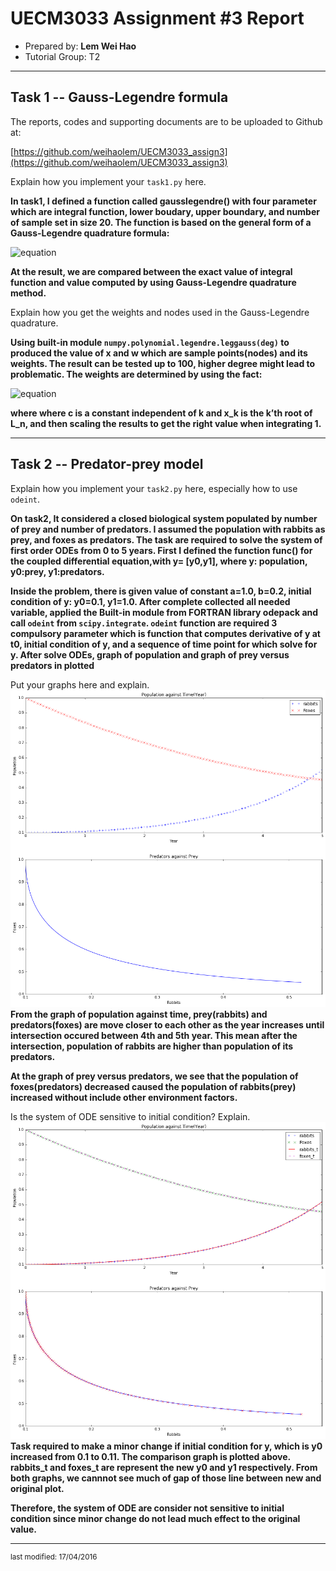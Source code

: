 UECM3033 Assignment #3 Report
========================================================

- Prepared by: **Lem Wei Hao**
- Tutorial Group: T2

--------------------------------------------------------

## Task 1 --  Gauss-Legendre formula

The reports, codes and supporting documents are to be uploaded to Github at: 

[https://github.com/weihaolem/UECM3033_assign3](https://github.com/weihaolem/UECM3033_assign3)


Explain how you implement your `task1.py` here.

**In task1, I defined a function called gausslegendre() with four parameter which are integral function, lower boudary, upper boundary, and number of sample set in size 20. The function is based on the general form of a Gauss-Legendre quadrature formula:**

![equation](https://c5.staticflickr.com/2/1612/26189413220_1df700541e.jpg)

**At the result, we are compared between the exact value of integral function and value computed by using Gauss-Legendre quadrature method.**

Explain how you get the weights and nodes used in the Gauss-Legendre quadrature.

**Using built-in module `numpy.polynomial.legendre.leggauss(deg)` to produced the value of x and w which are sample points(nodes) and its weights. The result can be tested up to 100, higher degree might lead to problematic. The weights are determined by using the fact:**

![equation](https://c4.staticflickr.com/2/1628/26467620595_01462cfb8f_m.jpg)

**where where c is a constant independent of k and x_k is the k’th root of L_n, and then scaling the results to get the right value when integrating 1.**

---------------------------------------------------------

## Task 2 -- Predator-prey model

Explain how you implement your `task2.py` here, especially how to use `odeint`.

**On task2, It considered a closed biological system populated by number of prey and number of predators. I assumed the population with rabbits as prey, and foxes as predators. The task are required to solve the system of first order ODEs from 0 to 5 years. First I defined the function func() for the coupled differential equation,with y= [y0,y1], where y: population, y0:prey, y1:predators.**

**Inside the problem, there is given value of constant a=1.0, b=0.2, initial condition of y: y0=0.1, y1=1.0. After complete collected all needed variable, applied the Built-in module from FORTRAN library odepack and call `odeint` from `scipy.integrate`. `odeint` function are required 3 compulsory parameter which is function that computes derivative of y at t0, initial condition of y, and a sequence of time point for which solve for y. After solve ODEs, graph of population and graph of prey versus predators in plotted**

Put your graphs here and explain.
![prey-predatorPlot.png](prey-predatorPlot.png)
**From the graph of population against time, prey(rabbits) and predators(foxes) are move closer to each other as the year increases until intersection occured between 4th and 5th year. This mean after the intersection, population of rabbits are higher than population of its predators.**

**At the graph of prey versus predators, we see that the population of foxes(predators) decreased caused the population of rabbits(prey) increased without include other environment factors.**

Is the system of ODE sensitive to initial condition? Explain.
![sensitivityTest.png](sensitivityTest.png)
**Task required to make a minor change if initial condition for y, which is y0 increased from 0.1 to 0.11. The comparison graph is plotted above. rabbits_t and foxes_t are represent the new y0 and y1 respectively. From both graphs, we cannnot see much of gap of those line between new and original plot.**

**Therefore, the system of ODE are consider not sensitive to initial condition since minor change do not lead much effect to the original value.**

-----------------------------------

<sup>last modified: 17/04/2016</sup>
